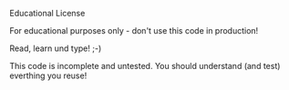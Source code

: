 Educational License

For educational purposes only - don't use this code in production!

Read, learn und type! ;-)

This code is incomplete and untested. You should understand (and test) everthing you reuse!

